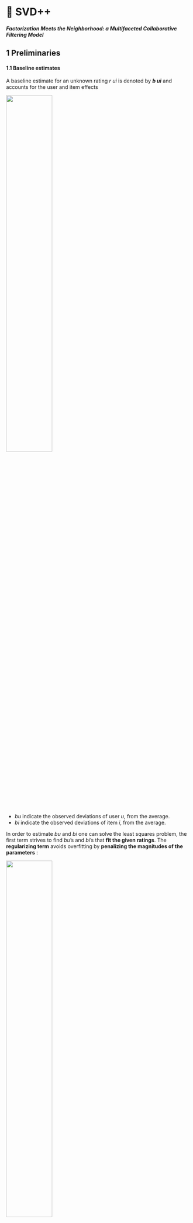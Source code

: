 # 🚗 **SVD++**

##### Factorization Meets the Neighborhood: a Multifaceted Collaborative Filtering Model

## 1 **Preliminaries**
#### 1.1 Baseline estimates

A baseline estimate for an unknown rating *r ui* is denoted by ***b ui*** and accounts for the user and item effects

<img src="https://img.imgdb.cn/item/604874915aedab222c3bd690.png" width="50%" height="50%" />

- *bu* indicate the observed deviations of user *u*, from the average.
-  *bi* indicate the observed deviations of item *i*, from the average.

 In order to estimate *bu* and *bi* one can solve the least squares problem,  the first term strives to find *bu*’s and *bi*’s that **fit the given ratings**. The **regularizing term** avoids overfitting by **penalizing the magnitudes of the parameters** :

<img src="https://img.imgdb.cn/item/604874b95aedab222c3becbd.png" width="50%" height="50%" />

🟩 In order to establish recommendations, CF systems need to compare fundamentally different objects: items against users. There are two primary approaches to facilitate such a comparison, which constitute the two main disciplines of CF: *the neighborhood approach* and *latent factor models*.

#### 1.2 Neighborhood models

- these methods transform users to the item space by viewing them as baskets of rated items. 
- Neighborhood models are most effective at detecting very localized relationships. They rely on a few signifificant neighborhood relations, often **ignoring the vast majority of ratings by a user**.

Central to most item-oriented approaches is a similarity measure between items. Frequently, it is based on the **Pearson correlation coefficient, *ρij***, which measures the tendency of users to rate items *i* and *j* similarly. An appropriate similarity measure, denoted by ***sij*** , would be a shrunk correlation coefficient:

<img src="https://img.imgdb.cn/item/60487d345aedab222c411bfe.png" width="50%" height="50%" />

- *nij* denotes the number of users that rated both *i* and *j*. 
- A typical value for *λ*2 is 100.

**Our goal is to predict *rui* **– the unobserved rating by user *u* for item *i*. Using the similarity measure, we identify the *k* items rated by *u*, which are most similar to *i*. **This set of *k* neighbors is denoted by S*k*(*i*; *u*)**. The predicted value of *rui* is taken as a **weighted average** of the ratings **of neighboring items**, while adjusting for user and item effects through the baseline estimates:

<img src="https://img.imgdb.cn/item/60487d685aedab222c4136f2.png" width="50%" height="50%" />

- these methods are not justified by a formal model.

- also questioned the suitability of a similarity measure that isolates the relations between two items, without analyzing the interactions within the full set of neighbors. 
- the fact that interpolation weights in (3) sum to one forces the method to fully rely on the neighbors even in cases where neighborhood information is absent 

a more accurate neighborhood model, which overcomes these difficulties, need to compute the ***interpolation weights*** θu*ij* (estimating all inner products between item ratings):

<img src="https://img.imgdb.cn/item/60487dc75aedab222c417187.png" width="50%" height="50%" />

#### Latent factor models
- explain ratings by characterizing both products and users on factors automatically inferred from user feedback.

- Latent factor models are generally effective at estimating overall structure that relates simultaneously to most or all items. However, these models are **poor at detecting strong associations among a small set of closely related items**, precisely where neighborhood models do best.

-  typical model 

  - The prediction is done by taking an inner product, i.e.<img src="https://img.imgdb.cn/item/604989075aedab222cca8717.png" width="30%" height="30%" />
    - each user *u* with a user factors vector ***p****u* *∈* R*f* 
    - each item *i* with an item-factors vector ***q****i* *∈* R*f* 
  - model directly only the observed ratings, while avoiding overfitting through an adequate regularized model<img src="https://img.imgdb.cn/item/604989555aedab222ccabc92.png" width="80%" height="80%" />

-  NSVD model

  - avoids explicitly parameterizing each user, but rather models users based on the items that they rated. This way, each item *i* is associated with two factor vectors ***q****i* and ***x****i*. The representation of a user *u* is through the sum:<img src="https://img.imgdb.cn/item/6049ddef5aedab222cf99881.png" width="40%" height="40%" />

  -  so ***r****ui* is predicted as 

   <img src="https://img.imgdb.cn/item/6049e9855aedab222c01926f.png" width="50%" height="50%" />

   - R(*u*) is the set of items rated by user *u*.


- explain ratings by characterizing both products and users on factors automatically inferred from user feedback.

- Latent factor models are generally effective at estimating overall structure that relates simultaneously to most or all items. However, these models are **poor at detecting strong associations among a small set of closely related items**, precisely where neighborhood models do best.

-  typical model 

  - The prediction is done by taking an inner product, i.e.<img src="https://img.imgdb.cn/item/604989075aedab222cca8717.png" width="30%" height="30%" />
    - each user *u* with a user factors vector ***p****u* *∈* R*f* 
    - each item *i* with an item-factors vector ***q****i* *∈* R*f* 
  - model directly only the observed ratings❓💬, while avoiding overfitting through an adequate regularized model<img src="https://img.imgdb.cn/item/604989555aedab222ccabc92.png" width="80%" height="80%" />

-  NSVD model

  - avoids explicitly parameterizing each user, but rather models users based on the items that they rated. This way, each item *i* is associated with two factor vectors ***q****i* and ***x****i*. The representation of a user *u* is through the sum:<img src="https://img.imgdb.cn/item/6049ddef5aedab222cf99881.png" width="40%" height="40%" />

  -  so ***r****ui* is predicted as 

    <img src="https://img.imgdb.cn/item/6049e9855aedab222c01926f.png" width="50%" height="50%" />

    - R(*u*) is the set of items rated by user *u*.

## 2. **A new neighborhood model**

- abandon user-specific weights in favor of global weights independent of a specific user. The weight from *j* to *i* is denoted by ***w*** *ij* and will be learnt from the data through optimization.
  - Usually the weights in a neighborhood model represent interpolation coeffi-cients relating unknown ratings to existing ones. 
  - Viewing the **weights** as **global offsets**, rather than as user-specific interpolation coeffificients, emphasizes the **influence of missing ratings**. In other words, a user’s opinion is formed not only by what he rated, but also by what he did not rate. (here we sum over all items rated by *u*, unlike (4) that sums over members of S*k*(*i*; *u*).)

- use implicit feedback, which provide an alternative way to learn user preferences. To this end, we add another set of weights.
- take more risk with well modeled users that provided much input. On the other hand, we are less certain about the modeling of users that provided only a little input, in which case we would like to stay with safe estimates close to the baseline values.
  - many ratings (high *|*R(*u*)*|*) 
  - many implicit feedback (high *|*N(*u*)*|*)

<img src="https://img.imgdb.cn/item/604b1da85aedab222caef29b.png" width="50%" height="50%" />

- model parameters are learnt by solving the **regularized least squares problem**❓💬:

<img src="https://img.imgdb.cn/item/604b1de25aedab222caf0ea8.png" width="50%" height="50%" />



## **3. Latent Factor Models Revisited**

#### 3.1 Asymmetric-SVD

prediction rule：

<img src="https://img.imgdb.cn/item/604b1f625aedab222cafd932.png" width="50%" height="50%" />

- each item *i* is associated with three factor vectors *q**i**, x**i**, y**i*** *∈* R*f* .
- instead of providing an explicit parameterization for users, we **represent users through the items that they prefer**.

- advantages
  - provides advantages that are usually regarded as belonging to neighborhood models, namely, an **ability to explain recommendations**（does not employ any level of abstraction on the users side. Hence, predictions are a direct function of past users’ feedback）and to **handle new users seamlessly**（Asymmetric-SVD does not parameterize users, we can handle new users as soon as they provide feed back to the system).

learn the values of involved parameters by minimizing the regularized squared error function, employ a simple gradient descent scheme to solve the system.

<img src="https://img.imgdb.cn/item/604b229d5aedab222cb18b83.png" width="50%" height="50%" />

#### 3.2 SVD++📣

as far as integration of implicit feedback is concerned, we could get more accurate results by a more direct modifification.

<img src="https://img.imgdb.cn/item/604b23fb5aedab222cb24c56.png" width="80%" height="80%" />

SVD++ does not offer the previously mentioned benefits of having less parameters / conveniently handling new users / readily explainable results. 

- This is because we do abstract each user with a factors vector. 
- However,  SVD++ is clearly **advantageous** in terms of **prediction accuracy**. Actually, to our best knowledge, its results are more accurate than all previously published methods on the Netflix data.



## 4. **An Integrated Model**

integrate the **neighborhood model** with our most accurate factor model – **SVD++**. A combined model will sum the predictions of (10) and (15), thereby allowing neighborhood and factor models to enrich each other, as follows:

<img src="https://img.imgdb.cn/item/604b25cf5aedab222cb366c3.png" width="70%" height="70%" />

-  *μ*+ *bu* + *bi*, describes general properties of the item and the user, without accounting for any involved interactions.
- next qT(...) provides the interaction between the user profile and the item profile.
- The final “neighborhood tier” contributes fine grained adjustments that are hard to profile.

